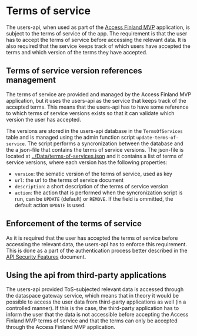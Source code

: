 # Terms of service 

The users-api, when used as part of the [Access Finland MVP](https://github.com/Virtual-Finland-Development/access-finland) application, is subject to the terms of service of the app. The requirement is that the user has to accept the terms of service before accessing the relevant data. It is also required that the service keeps track of which users have accepted the terms and which version of the terms they have accepted. 

## Terms of service version references management

The terms of service are provided and managed by the Access Finland MVP application, but it uses the users-api as the service that keeps track of the accepted terms. This means that the users-api has to have some reference to which terms of service versions exists so that it can validate which version the user has accepted. 

The versions are stored in the users-api database in the `TermsOfServices` table and is managed using the admin function script `update-terms-of-service`. The script performs a syncronization between the database and the a json-file that contains the terms of service versions. The json-file is located at [../Data/terms-of-services.json](../Data/terms-of-services.json) and it contains a list of terms of service versions, where each version has the following properties:

- `version`: the sematic version of the terms of service, used as key
- `url`: the url to the terms of service document
- `description`: a short description of the terms of service version
- `action`: the action that is performed when the syncronization script is run, can be `UPDATE` (default) or `REMOVE`. If the field is ommitted, the default action `UPDATE` is used.

## Enforcement of the terms of service

As it is required that the user has accepted the terms of service before accessing the relevant data, the users-api has to enforce this requirement. This is done as a part of the authentication process better described in the [API Security Features](./README.security.md) document.

## Using the api from third-party applications

The users-api provided ToS-subjected relevant data is accessed through the dataspace gateway service, which means that in theory it would be possible to access the user data from third-party applications as well (in a controlled manner). If this is the case, the third-party application has to inform the user that the data is not accessible before accepting the Access Finland MVP terms of service and that the terms can only be accepted through the Access Finland MVP application.